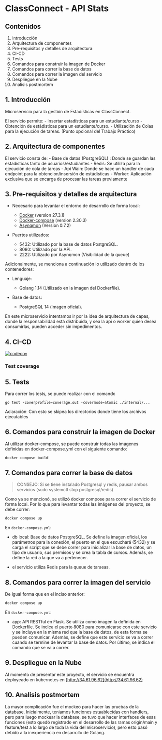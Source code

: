 # ClassConnect - API Stats

## Contenidos
1. Introducción
2. Arquitectura de componentes
3. Pre-requisitos y detalles de arquitectura
4. CI-CD
5. Tests
6. Comandos para construir la imagen de Docker
7. Comandos para correr la base de datos
8. Comandos para correr la imagen del servicio
9. Despliegue en la Nube 
10. Analisis postmortem

## 1. Introducción

Microservicio para la gestión de Estadísticas en ClassConnect.

El servicio permite:
    - Insertar estadísticas para un estudiante/curso
    - Obtención de estádisticas para un estudiante/curso.
    - Utilización de Colas para la ejecución de tareas. (Punto opcional del Trabajo Práctico)
    
## 2. Arquitectura de componentes

El servicio consta de:
    - Base de datos (PostgreSQL) : Donde se guardan las estadísticas tanto de usuarios/estudiantes
    - Redis: Se utiliza para la ejecución de cola de tareas
    - Api Wain: Donde se hace un handler de cada endpoint para la obtencion/insersión de estádisticas
    - Worker: Aplicación exclusiva que se encarga de procesar las tareas previamente

## 3. Pre-requisitos y detalles de arquitectura
- Necesario para levantar el entorno de desarrollo de forma local:
    - [Docker](https://docs.docker.com/get-started/introduction/) (version 27.3.1) 
    - [Docker-compose](https://docs.docker.com/compose/install/) (version 2.30.3)
    - [Asynqmon](https://github.com/hibiken/asynqmon) (Version 0.7.2)

- Puertos utilizados: 
    - 5432: Utilizado por la base de datos PostgreSQL.
    - 8080: Utilizado por la API.
    - 2222: Utilizado por Asynqmon (Visibilidad de la queue)

Adicionalmente, se menciona a continuación lo utilizado dentro de los contenedores:

- Lenguaje:
    - Golang 1.14 (Utilizado en la imagen del Dockerfile).

- Base de datos:
    - PostgreSQL 14 (imagen oficial).

En este microservicio intentamos ir por la idea de arquitectura de capas, donde la responsabilidad está distribuida, y sea la api o worker quien desea consumirlas, pueden acceder sin impedimentos.


## 4. CI-CD

[![codecov](https://codecov.io/gh/1c2025-IngSoftware2-g7/service_stats/branch/feature%2Ftests/graph/badge.svg?token=51BR8Q143V)](https://codecov.io/gh/1c2025-IngSoftware2-g7/service_stats)

### Test coverage


## 5. Tests

Para correr los tests, se puede realizar con el comando

``` go test -coverprofile=coverage.out -covermode=atomic ./internal/... ``` 

Aclaración: Con esto se skipea los directorios donde tiene los archivos ejecutables

## 6. Comandos para construir la imagen de Docker
Al utilizar docker-compose, se puede construir todas las imágenes definidas en docker-compose.yml con el siguiente comando:
```bash
docker compose build
```

## 7. Comandos para correr la base de datos

> CONSEJO: Si se tiene instalado Postgresql y redis, pausar ambos servicios (sudo systemctl stop postgresql/redis)

Como ya se mencionó, se utilizó docker compose para correr el servicio de forma local. Por lo que para levantar todas las imágenes del proyecto, se debe correr:
```bash
docker compose up
```

En ```docker-compose.yml```:
- db local: Base de datos PostgreSQL. Se define la imagen oficial, los parámetros para la conexión, el puerto en el que escuchará (5432) y se carga el script que se debe correr para inicializar la base de datos, un tipo de usuario, sus permisos y se crea la tabla de cursos. Además, se define la red a la que va a pertenecer.  

- el servicio utiliza Redis para la queue de taraeas.

## 8. Comandos para correr la imagen del servicio
De igual forma que en el inciso anterior:
```bash
docker compose up
```

En ```docker-compose.yml```:
- app: API RESTful en Flask. Se utiliza como imagen la definida en Dockerfile. Se indica el puerto 8080 para comunicarse con este servicio y se incluye en la misma red que la base de datos, de esta forma se pueden comunicar. Además, se define que este servicio se va a correr cuando se termine de levantar la base de datos. Por último, se indica el comando que se va a correr.


## 9. Despliegue en la Nube 

Al momento de presentar este proyecto, el servicio se encuentra deployeado en kubernetes en [http://34.61.96.62](http://34.61.96.62)

## 10. Analisis postmortem

La mayor complicación fue el mockeo para hacer las pruebas de la database. Inicialmente, teniamos funciones estaablecidas con handlers,
pero para luego mockear la database, se tuvo que hacer interfaces de esas funciones (esto quedó registrado en el desarrollo de las ramas
origin/main y feature/test a lo largo de toda la vida del microservicio), pero esto pasó debido a la inexperiencia en desarrollo de Golang.